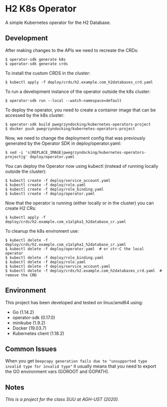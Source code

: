 # H2 K8s Operator

A simple Kubernetes operator for the H2 Database.


## Development

After making changes to the APIs we need to recreate the CRDs:
```console
$ operator-sdk generate k8s
$ operator-sdk generate crds
```

To install the custom CRDS in the cluster:
```console
$ kubectl apply -f deploy/crds/h2.example.com_h2databases_crd.yaml
```

To run a development instance of the operator outside the k8s cluster:
```console
$ operator-sdk run --local --watch-namespace=default
```

To deploy the operator, you need to create a container image that can be accessed by the k8s cluster:
```console
$ operator-sdk build pwegrzyndocking/kubernetes-operators-project
$ docker push pwegrzyndocking/kubernetes-operators-project
```

Now, we need to change the deployment config that was previously generated by the Operator SDK in deploy/operator.yaml:
```console
$ sed -i 's|REPLACE_IMAGE|pwegrzyndocking/kubernetes-operators-project|g' deploy/operator.yaml
```

You can deploy the Operator now using kubectl (instead of running locally outside the cluster):
```console
$ kubectl create -f deploy/service_account.yaml
$ kubectl create -f deploy/role.yaml
$ kubectl create -f deploy/role_binding.yaml
$ kubectl create -f deploy/operator.yaml
```

Now that the operator is running (either locally or in the cluster) you can create H2 CRs:
```console
$ kubectl apply -f deploy/crds/h2.example.com_v1alpha1_h2database_cr.yaml
```

To cleanup the k8s enviroment use:
```console
$ kubectl delete -f deploy/crds/h2.example.com_v1alpha1_h2database_cr.yaml
$ kubectl delete -f deploy/operator.yaml  # or ctr-C the local operator
$ kubectl delete -f deploy/role_binding.yaml
$ kubectl delete -f deploy/role.yaml
$ kubectl delete -f deploy/service_account.yaml
$ kubectl delete -f deploy/crds/h2.example.com_h2databases_crd.yaml  # remove the CRD
```


## Environment
This project has been developed and tested on linux/amd64 using:
- Go (1.14.2)
- operator-sdk (0.17.0)
- minikube (1.9.2)
- Docker (19.03.7)
- Kubernetes client (1.18.2)


## Common Issues
When you get ```Deepcopy generation fails due to "unsupported type invalid type for invalid type"```
it usually means that you need to export the GO environment vars (GOROOT and GOPATH).


## Notes
*This is a project for the class SUU at AGH-UST (2020).*
